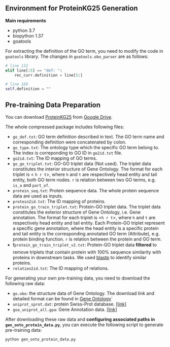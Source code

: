 ## Environment for ProteinKG25 Generation
**Main requirements**
- python 3.7
- biopython 1.37 
- goatools

For extracting the definition of the GO term, you need to modify the code in `goatools` library. The changes in `goatools.obo_parser` are as follows:

```python
# line 132
elif line[:5] == "def: ":
    rec_curr.definition = line[5:]

# line 169
self.definition = ""
```

## Pre-training Data Preparation

You can download [ProteinKG25](https://zjunlp.github.io/project/ProteinKG25/) from [Google Drive](https://drive.google.com/file/d/1iTC2-zbvYZCDhWM_wxRufCvV6vvPk8HR/view).

The whole compressed package includes following files:

- `go_def.txt`: GO term definition described in text. The GO term name and corresponding definition were concatenated by colon.
- `go_type.txt`: The ontology type which the specific GO term belong to. The index is correponding to GO ID in `go2id.txt` file.
- `go2id.txt`: The ID mapping of GO terms.
- `go_go_triplet.txt`: GO-GO triplet data (Not used). The triplet data constitutes the interior structure of Gene Ontology. The format for each triplet is < `h r t`>, where `h` and `t` are respectively head entity and tail entity, both GO term nodes. `r` is relation between two GO terms, e.g. `is_a` and `part_of`.
- `protein_seq.txt`: Protein sequence data. The whole protein sequence data are used as inputs.
- `protein2id.txt`: The ID mapping of proteins.
- `protein_go_train_triplet.txt`: Protein-GO triplet data. The triplet data constitutes the exterior structure of Gene Ontology, i.e. Gene annotation. The format for each triplet is <`h r t`>, where `h` and `t` are respectively head entity and tail entity. Each Protein-GO triplet represent a specific gene annotation, where the head entity is a specific protein and tail entity is the corresponding annotated GO term (Attribute), e.g. protein binding function. `r` is relation between the protein and GO term.
- ❗`protein_go_train_triplet_v2.txt`: Protein-GO triplet data **filtered** to remove triplets that contain protein with 100% sequence similarity with proteins in downstream tasks. We used [blastp](https://blast.ncbi.nlm.nih.gov/blast/Blast.cgi) to identify similar proteins.
- `relation2id.txt`:  The ID mapping of relations.

For generating your own pre-training data, you need to download the following raw data:

- `go.obo`: the structure data of Gene Ontology. The download link and detailed format can be found in [Gene Ontology](http://geneontology.org/docs/download-ontology/)`
- `uniprot_sprot.dat`: protein Swiss-Prot database. [[link]](https://www.uniprot.org/downloads)
- `goa_uniprot_all.gpa`: Gene Annotation data. [[link]](https://ftp.ebi.ac.uk/pub/databases/GO/goa/old/UNIPROT/)

After downloading these raw data and **configuring associated paths in `gen_onto_protein_data.py`**, you can execute the following script to generate pre-training data:

```bash
python gen_onto_protein_data.py
```
